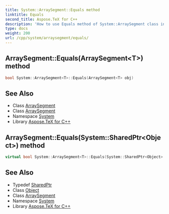 ```yaml
---
title: System::ArraySegment::Equals method
linktitle: Equals
second_title: Aspose.TeX for C++
description: 'How to use Equals method of System::ArraySegment class in C++.'
type: docs
weight: 200
url: /cpp/system/arraysegment/equals/
---
```

## ArraySegment::Equals(ArraySegment\<T\>) method




```cpp
bool System::ArraySegment<T>::Equals(ArraySegment<T> obj)
```

## See Also

* Class [ArraySegment](../)
* Class [ArraySegment](../)
* Namespace [System](../../)
* Library [Aspose.TeX for C++](../../../)
## ArraySegment::Equals(System::SharedPtr\<Object\>) method




```cpp
virtual bool System::ArraySegment<T>::Equals(System::SharedPtr<Object> obj) override
```

## See Also

* Typedef [SharedPtr](../../sharedptr/)
* Class [Object](../../object/)
* Class [ArraySegment](../)
* Namespace [System](../../)
* Library [Aspose.TeX for C++](../../../)
